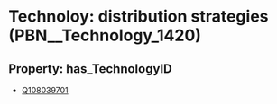 # Technoloy: __distribution strategies__ (PBN__Technology_1420)

## Property: has_TechnologyID

* [Q108039701](Q108039701)

